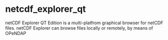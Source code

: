 # netcdf_explorer_qt
netCDF Explorer QT Edition is a multi-platfrom graphical browser for netCDF files. netCDF Explorer can browse files locally or remotely, by means of OPeNDAP 
